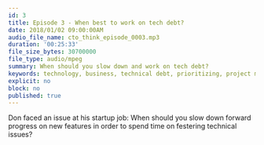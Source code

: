 ```yaml
---
id: 3
title: Episode 3 - When best to work on tech debt?
date: 2018/01/02 09:00:00AM
audio_file_name: cto_think_episode_0003.mp3
duration: '00:25:33'
file_size_bytes: 30700000
file_type: audio/mpeg
summary: When should you slow down and work on tech debt?
keywords: technology, business, technical debt, prioritizing, project management, product management
explicit: no
block: no
published: true
---
```


Don faced an issue at his startup job: When should you slow down forward progress on new features in order to spend time on festering technical issues?
